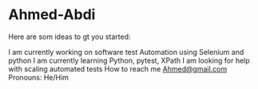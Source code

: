 # Ahmed-Abdi

Here are som ideas to gt you started:

I am currently working on software test Automation using Selenium and python
I am currently learning Python, pytest, XPath
I am looking for help with scaling automated tests
How to reach me Ahmed@gmail.com
Pronouns: He/Him 
